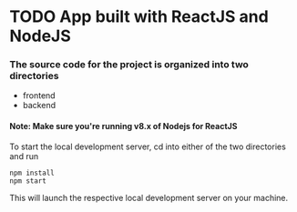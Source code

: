 # TODO App built with ReactJS and NodeJS

### The source code for the project is organized into two directories
   * frontend
   * backend
   
#### Note: Make sure you're running v8.x of Nodejs for ReactJS

   To start the local development server, cd into either of the two directories and run
   ```
   npm install
   npm start
   ```
   This will launch the respective local development server on your machine.
   
